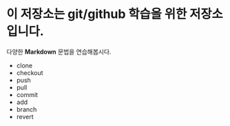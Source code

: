 # 이 저장소는 git/github 학습을 위한 저장소입니다.
다양한 **Markdown** 문법을 연습해봅시다.
- clone
- checkout
- push
- pull
- commit
- add
- branch
- revert
  
